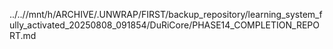 ../..//mnt/h/ARCHIVE/.UNWRAP/FIRST/backup_repository/learning_system_fully_activated_20250808_091854/DuRiCore/PHASE14_COMPLETION_REPORT.md